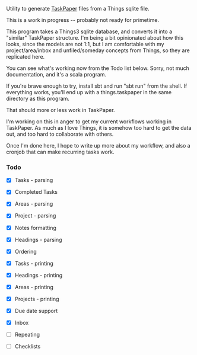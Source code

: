 Utility to generate [TaskPaper](https://www.taskpaper.com/) files from a Things
sqlite file.

This is a work in progress -- probably not ready for primetime.

This program takes a Things3 sqlite database, and converts it into a "similar"
TaskPaper structure. I'm being a bit opinionated about how this looks, since
the models are not 1:1, but I am comfortable with my project/area/inbox and
unfiled/someday concepts from Things, so they are replicated here.

You can see what's working now from the Todo list below. Sorry, not much
documentation, and it's a scala program.

If you're brave enough to try, install sbt and run "sbt run" from the shell. If
everything works, you'll end up with a things.taskpaper in the same directory
as this program.

That should more or less work in TaskPaper.

I'm working on this in anger to get my current workflows working in TaskPaper.
As much as I love Things, it is somehow too hard to get the data out, and too
hard to collaborate with others.

Once I'm done here, I hope to write up more about my workflow, and also a
cronjob that can make recurring tasks work.

### Todo

 - [x] Tasks - parsing
 - [x] Completed Tasks
 - [x] Areas - parsing
 - [x] Project - parsing
 - [x] Notes formatting
 - [x] Headings - parsing
 - [x] Ordering
 - [x] Tasks - printing
 - [x] Headings - printing
 - [x] Areas - printing
 - [x] Projects - printing
 - [x] Due date support
 - [x] Inbox
 - [ ] Repeating
 - [ ] Checklists



